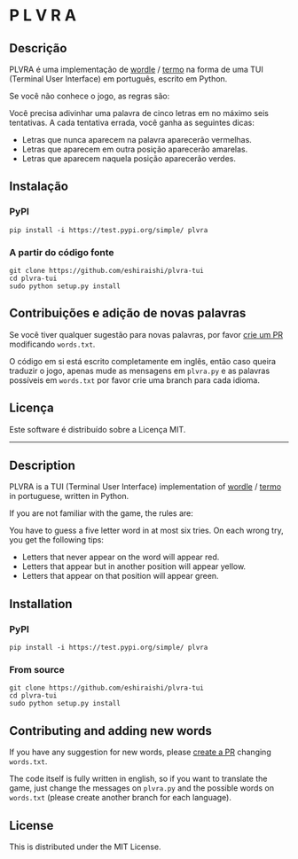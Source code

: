 # P L V R A

## Descrição

PLVRA é uma implementação de [wordle](https://www.powerlanguage.co.uk/wordle/) / [termo](term.ooo) na forma de uma TUI (Terminal User Interface) em português, escrito em Python.

Se você não conhece o jogo, as regras são:

Você precisa adivinhar uma palavra de cinco letras em no máximo seis tentativas. A cada tentativa errada, você ganha as seguintes dicas:

* Letras que nunca aparecem na palavra aparecerão vermelhas.
* Letras que aparecem em outra posição aparecerão amarelas.
* Letras que aparecem naquela posição aparecerão verdes.

## Instalação

### PyPI

```shell
pip install -i https://test.pypi.org/simple/ plvra
```

### A partir do código fonte

```shell
git clone https://github.com/eshiraishi/plvra-tui
cd plvra-tui
sudo python setup.py install
```

## Contribuições e adição de novas palavras

Se você tiver qualquer sugestão para novas palavras, por favor [crie um PR](https://github.com/eshiraishi/plvra-tui/pulls/new) modificando `words.txt`.

O código em si está escrito completamente em inglês, então caso queira traduzir o jogo, apenas mude as mensagens em `plvra.py` e as palavras possíveis em `words.txt` por favor crie uma branch para cada idioma.

## Licença

Este software é distribuído sobre a Licença MIT.

---

## Description

PLVRA is a TUI (Terminal User Interface) implementation of [wordle](https://www.powerlanguage.co.uk/wordle/) / [termo](term.ooo) in portuguese, written in Python.

If you are not familiar with the game, the rules are:

You have to guess a five letter word in at most six tries. On each wrong try, you get the following tips:

* Letters that never appear on the word will appear red.
* Letters that appear but in another position will appear yellow.
* Letters that appear on that position will appear green.

## Installation

### PyPI

```shell
pip install -i https://test.pypi.org/simple/ plvra
```

### From source

```shell
git clone https://github.com/eshiraishi/plvra-tui
cd plvra-tui
sudo python setup.py install
```
## Contributing and adding new words

If you have any suggestion for new words, please [create a PR](https://github.com/eshiraishi/plvra-tui/pulls/new) changing `words.txt`.

The code itself is fully written in english, so if you want to translate the game, just change the messages on `plvra.py` and the possible words on `words.txt` (please create another branch for each language).

## License

This is distributed under the MIT License.
